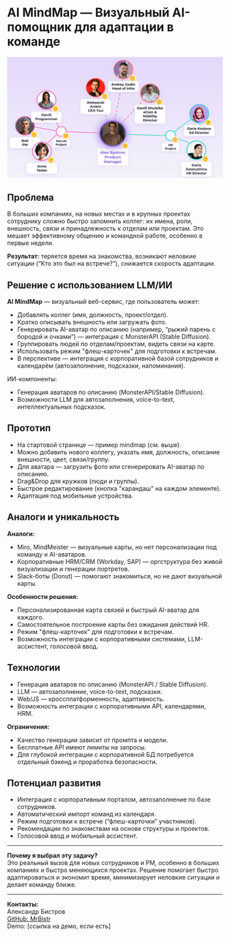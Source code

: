 # AI MindMap — Визуальный AI-помощник для адаптации в команде

![Пример социальной карты](img/socialmap-demo-preview.png)

## Проблема

В больших компаниях, на новых местах и в крупных проектах сотруднику сложно быстро запомнить коллег: их имена, роли, внешность, связи и принадлежность к отделам или проектам. Это мешает эффективному общению и командной работе, особенно в первые недели.

**Результат:** теряется время на знакомства, возникают неловкие ситуации (“Кто это был на встрече?”), снижается скорость адаптации.

## Решение с использованием LLM/ИИ

**AI MindMap** — визуальный веб-сервис, где пользователь может:

- Добавлять коллег (имя, должность, проект/отдел).
- Кратко описывать внешность или загружать фото.
- Генерировать AI-аватар по описанию (например, “рыжий парень с бородой и очками”) — интеграция с MonsterAPI (Stable Diffusion).
- Группировать людей по отделам/проектам, видеть связи на карте.
- Использовать режим "флеш-карточек" для подготовки к встречам.
- В перспективе — интеграция с корпоративной базой сотрудников и календарём (автозаполнение, подсказки, напоминания).

ИИ-компоненты:
- Генерация аватаров по описанию (MonsterAPI/Stable Diffusion).
- Возможности LLM для автозаполнения, voice-to-text, интеллектуальных подсказок.

## Прототип

- На стартовой странице — пример mindmap (см. выше).
- Можно добавить нового коллегу, указать имя, должность, описание внешности, цвет, связи/группу.
- Для аватара — загрузить фото или сгенерировать AI-аватар по описанию.
- Drag&Drop для кружков (люди и группы).
- Быстрое редактирование (кнопка "карандаш" на каждом элементе).
- Адаптация под мобильные устройства.

## Аналоги и уникальность

**Аналоги:**
- Miro, MindMeister — визуальные карты, но нет персонализации под команду и AI-аватаров.
- Корпоративные HRM/CRM (Workday, SAP) — оргструктура без живой визуализации и генерации портретов.
- Slack-боты (Donut) — помогают знакомиться, но не дают визуальной карты.

**Особенности решения:**
- Персонализированная карта связей и быстрый AI-аватар для каждого.
- Самостоятельное построение карты без ожидания действий HR.
- Режим "флеш-карточек" для подготовки к встречам.
- Возможность интеграции с корпоративными системами, LLM-ассистент, голосовой ввод.

## Технологии

- Генерация аватаров по описанию (MonsterAPI / Stable Diffusion).
- LLM — автозаполнение, voice-to-text, подсказки.
- Web/JS — кроссплатформенность, адаптивность.
- Возможность интеграции с корпоративными API, календарями, HRM.

**Ограничения:**
- Качество генерации зависит от промпта и модели.
- Бесплатные API имеют лимиты на запросы.
- Для глубокой интеграции с корпоративной БД потребуется отдельный бэкенд и проработка безопасности.

## Потенциал развития

- Интеграция с корпоративным порталом, автозаполнение по базе сотрудников.
- Автоматический импорт команд из календаря.
- Режим подготовки к встрече (“флеш-карточки” участников).
- Рекомендации по знакомствам на основе структуры и проектов.
- Голосовой ввод и мобильный ассистент.

---

**Почему я выбрал эту задачу?**  
Это реальный вызов для новых сотрудников и PM, особенно в больших компаниях и быстро меняющихся проектах. Решение помогает быстро адаптироваться и экономит время, минимизирует неловкие ситуации и делает команду ближе.

---

**Контакты:**  
Александр Бистров  
[GitHub: MrBistr](https://github.com/MrBistr)  
Demo: [ссылка на демо, если есть]  

